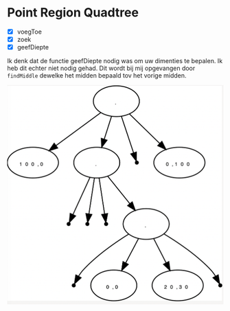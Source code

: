 # Point Region Quadtree

- [x] voegToe
- [x] zoek
- [x] geefDiepte

Ik denk dat de functie geefDiepte nodig was om uw dimenties te bepalen. Ik heb dit echter niet nodig gehad. Dit wordt bij mij
opgevangen door `findMiddle` dewelke het midden bepaald tov het vorige midden.

![output of PRQuadtree](PRQuadtree.png)
